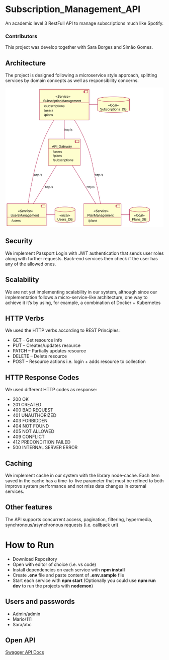 # Subscription_Management_API

An academic level 3 RestFull API to manage subscriptions much like Spotify.

### Contributors

This project was develop together with Sara Borges and Simão Gomes.

## Architecture

The project is designed following a microservice style approach, splitting services by domain concepts as well as responsibility concerns.

![Architecture](Docs/architecture.svg)

## Security

We implement Passport Login with JWT authentication that sends user roles along with further requests. Back-end services then check if the user has any of the allowed ones.

## Scalability

We are not yet implementing scalability in our system, although since our implementation follows a micro-service-like architecture, one way to achieve it it’s by using, for example, a combination of Docker + Kubernetes

## HTTP Verbs

We used the HTTP verbs according to REST Principles:

-   GET – Get resource info
-   PUT – Creates/updates resource
-   PATCH – Partially updates resource
-   DELETE – Delete resource
-   POST – Resource actions i.e. login + adds resource to collection

## HTTP Response Codes

We used different HTTP codes as response:

-   200 OK
-   201 CREATED
-   400 BAD REQUEST
-   401 UNAUTHORIZED
-   403 FORBIDDEN
-   404 NOT FOUND
-   405 NOT ALLOWED
-   409 CONFLICT
-   412 PRECONDITION FAILED
-   500 INTERNAL SERVER ERROR

## Caching

We implement cache in our system with the library node-cache. Each item saved in the cache has a time-to-live parameter that must be refined to both improve system performance and not miss data changes in external services.

## Other features

The API supports concurrent access, pagination, filtering, hypermedia, synchronous/asynchronous requests (i.e. callback url)

# How to Run

-   Download Repository
-   Open with editor of choice (i.e. vs code)
-   Install dependencies on each service with **npm install**
-   Create **.env** file and paste content of **.env.sample** file
-   Start each service with **npm start** (Optionally you could use **npm run dev** to run the projects with **nodemon**)

## Users and passwords

-   Admin/admin
-   Mario/111
-   Sara/abc

## Open API

[Swagger API Docs](http://localhost:3000/api-docs/)
